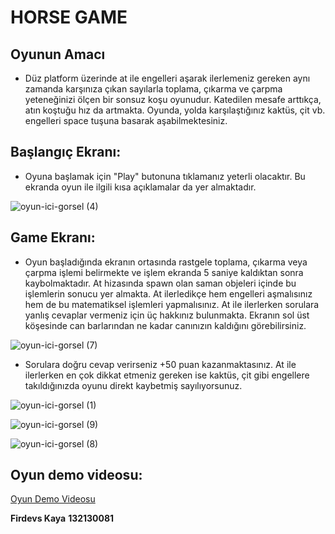 # **HORSE GAME**



## **Oyunun Amacı**


- Düz platform üzerinde at ile engelleri aşarak ilerlemeniz gereken aynı zamanda karşınıza çıkan sayılarla toplama, çıkarma ve çarpma yeteneğinizi ölçen bir sonsuz koşu oyunudur. Katedilen mesafe arttıkça, atın koştuğu hız da artmakta. Oyunda, yolda karşılaştığınız kaktüs, çit vb. engelleri space tuşuna basarak aşabilmektesiniz.  

## **Başlangıç Ekranı:**


- Oyuna başlamak için "Play" butonuna tıklamanız yeterli olacaktır. Bu ekranda oyun ile ilgili kısa açıklamalar da yer almaktadır.

![oyun-ici-gorsel (4)](https://github.com/kontevs/HorseGame/assets/127441398/25abf81f-fd4a-4fd9-af8e-bf37ba806059)

## **Game Ekranı:**


- Oyun başladığında ekranın ortasında rastgele toplama, çıkarma veya çarpma işlemi belirmekte ve işlem ekranda 5 saniye kaldıktan sonra kaybolmaktadır. At hizasında spawn olan saman objeleri içinde bu işlemlerin sonucu yer almakta. At ilerledikçe hem engelleri aşmalısınız hem de bu matematiksel işlemleri yapmalısınız. At ile ilerlerken sorulara yanlış cevaplar vermeniz için üç hakkınız bulunmakta. Ekranın sol üst köşesinde can barlarından ne kadar canınızın kaldığını görebilirsiniz.

![oyun-ici-gorsel (7)](https://github.com/kontevs/HorseGame/assets/127441398/b688a7a0-c160-403e-be34-9654fb158c6b)

- Sorulara doğru cevap verirseniz +50 puan kazanmaktasınız. At ile ilerlerken en çok dikkat etmeniz gereken ise kaktüs, çit gibi engellere takıldığınızda oyunu direkt kaybetmiş sayılıyorsunuz.

![oyun-ici-gorsel (1)](https://github.com/kontevs/HorseGame/assets/127441398/1325b86a-f93f-44f2-ade9-a63bf752dcac)

![oyun-ici-gorsel (9)](https://github.com/kontevs/HorseGame/assets/127441398/225e0590-c042-4cf7-b7c5-a85cc3761f7e)

![oyun-ici-gorsel (8)](https://github.com/kontevs/HorseGame/assets/127441398/41400517-8363-4198-a1f5-f3bf2fa93c8b)

## **Oyun demo videosu:**

[Oyun Demo Videosu](https://github.com/kontevs/HorseGame/assets/127441398/1f2ffa36-d616-4ab9-80c2-6fc82d161ed4)


**Firdevs Kaya**
**132130081**
